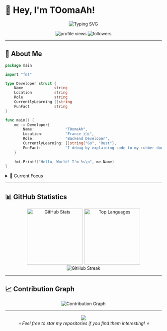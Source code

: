 # 👋 Hey, I'm TOomaAh!

<div align="center">
  <img src="https://readme-typing-svg.herokuapp.com/?font=Fira+Code&pause=1000&color=36BCF7&center=true&vCenter=true&width=435&lines=Backend+Developer;Building+robust+systems;Always+learning+new+tech" alt="Typing SVG" />
</div>

<p align="center">
  <img src="https://komarev.com/ghpvc/?username=TOomaAh&label=Profile+views&color=0e75b6&style=flat" alt="profile views" />
  <img src="https://img.shields.io/github/followers/TOomaAh?label=Followers&style=social" alt="followers" />
</p>

---

## 🚀 About Me

```go
package main

import "fmt"

type Developer struct {
    Name              string
    Location          string
    Role              string
    CurrentlyLearning []string
    FunFact           string
}

func main() {
    me := Developer{
        Name:              "TOomaAh",
        Location:          "France 🇫🇷",
        Role:              "Backend Developer",
        CurrentlyLearning: []string{"Go", "Rust"},
        FunFact:           "I debug by explaining code to my rubber duck 🦆",
    }
    
    fmt.Printf("Hello, World! I'm %s\n", me.Name)
}
```

<details>
<summary>🎯 Current Focus</summary>

- 🌱 I'm currently learning **Go & Rust**

</details>

---

## 📊 GitHub Statistics

<div align="center">
  <img height="180em" src="https://github-readme-stats.vercel.app/api?username=TOomaAh&show_icons=true&theme=tokyonight&hide_border=true&count_private=true" alt="GitHub Stats" />
  <img height="180em" src="https://github-readme-stats.vercel.app/api/top-langs/?username=TOomaAh&layout=compact&theme=tokyonight&hide_border=true&langs_count=8" alt="Top Languages" />
</div>

<div align="center">
  <img src="https://github-readme-streak-stats.herokuapp.com/?user=TOomaAh&theme=tokyonight&hide_border=true" alt="GitHub Streak" />
</div>

---

## 📈 Contribution Graph

<div align="center">
  <img src="https://github-readme-activity-graph.vercel.app/graph?username=TOomaAh&theme=tokyo-night&hide_border=true" alt="Contribution Graph" />
</div>

---

<div align="center">
  <img src="https://capsule-render.vercel.app/api?type=waving&color=gradient&height=100&section=footer&animation=fadeIn" />
</div>

<div align="center">
  <i>⭐️ Feel free to star my repositories if you find them interesting! ⭐️</i>
</div>
